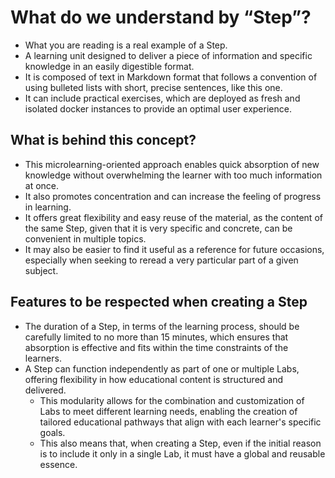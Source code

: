 # What do we understand by “Step”?

* What you are reading is a real example of a Step.
* A learning unit designed to deliver a piece of information and specific knowledge in an easily digestible format.
* It is composed of text in Markdown format that follows a convention of using bulleted lists with short, precise sentences, like this one.
* It can include practical exercises, which are deployed as fresh and isolated docker instances to provide an optimal user experience.

## What is behind this concept?

* This microlearning-oriented approach enables quick absorption of new knowledge without overwhelming the learner with too much information at once.
* It also promotes concentration and can increase the feeling of progress in learning.
* It offers great flexibility and easy reuse of the material, as the content of the same Step, given that it is very specific and concrete, can be convenient in multiple topics.
* It may also be easier to find it useful as a reference for future occasions, especially when seeking to reread a very particular part of a given subject.

## Features to be respected when creating a Step

* The duration of a Step, in terms of the learning process, should be carefully limited to no more than 15 minutes, which ensures that absorption is effective and fits within the time constraints of the learners.
* A Step can function independently as part of one or multiple Labs, offering flexibility in how educational content is structured and delivered.
  * This modularity allows for the combination and customization of Labs to meet different learning needs, enabling the creation of tailored educational pathways that align with each learner's specific goals.
  * This also means that, when creating a Step, even if the initial reason is to include it only in a single Lab, it must have a global and reusable essence.
